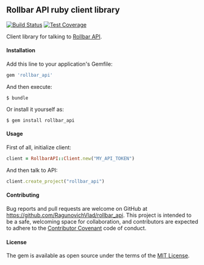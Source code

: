 ## Rollbar API ruby client library

[![Build Status](https://magnum.travis-ci.com/RagunovichVlad/rollbar_api.svg?token=sSGGAcKAtBywfMyZUSP2&branch=master)](https://magnum.travis-ci.com/RagunovichVlad/rollbar_api)
[![Test Coverage](https://codeclimate.com/repos/55c7b0666956804520006d34/badges/b2b37277e90562966c10/coverage.svg)](https://codeclimate.com/repos/55c7b0666956804520006d34/coverage)

Client library for talking to [Rollbar API](https://rollbar.com/docs/api_overview/).

#### Installation

Add this line to your application's Gemfile:

```ruby
gem 'rollbar_api'
```

And then execute:

    $ bundle

Or install it yourself as:

    $ gem install rollbar_api

#### Usage

First of all, initialize client:

```ruby
client = RollbarAPI::Client.new("MY_API_TOKEN")
```

And then talk to API:

```ruby
client.create_project("rollbar_api")
```

#### Contributing

Bug reports and pull requests are welcome on GitHub at https://github.com/RagunovichVlad/rollbar_api. This project is intended to be a safe, welcoming space for collaboration, and contributors are expected to adhere to the [Contributor Covenant](contributor-covenant.org) code of conduct.


#### License

The gem is available as open source under the terms of the [MIT License](http://opensource.org/licenses/MIT).

